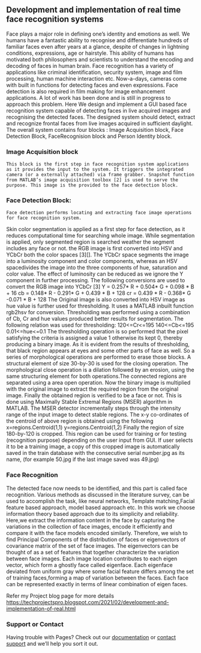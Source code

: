 ## Development and implementation of real time face recognition systems


Face plays a major role in defining one’s identity and emotions as well. We humans have a fantastic ability to recognise and differentiate hundreds of familiar faces even after years at a glance, despite of changes in lightning conditions, expressions, age or hairstyle. This ability of humans has motivated both philosophers and scientists to understand the encoding and decoding of faces in human brain.
	Face recognition has a variety of applications like criminal identification, security system, image and film processing, human machine interaction etc. Now-a-days, cameras come with built in functions for detecting faces and even expressions. Face detection is also required in film making for image enhancement applications.
	A lot of work has been done and is still in progress to approach this problem.
  Here We design and implement a GUI based face recognition system capable of detecting faces in live acquired images and recognising the detected faces. The designed system should detect, extract and recognize frontal faces from live images acquired in sufficient daylight.
  The overall system contains four blocks : Image Acquisition block, Face Detection Block, FaceRecognision block and Person Identity block. 
  
   
### Image Acquisition block

	This block is the first step in face recognition system applications as it provides the input to the system. It triggers the integrated camera (or a externally attached) via frame grabber. Snapshot function from MATLAB’s image acquisition toolbox [2] is used to serve the purpose. This image is the provided to the face detection block.
	
### Face Detection Block:

	Face detection performs locating and extracting face image operations for face recognition system.
Skin color segmentation is applied as a first step for face detection, as it
reduces computational time for searching whole image. While segmentation is
applied, only segmented region is searched weather the segment includes any face or not.
the RGB image is first converted into HSV and YCbCr both the color spaces [3][]. The YCbCr space segments
the image into a luminosity component and color components, whereas an HSV spacedivides the image into the three components of hue, saturation and color value. The effect of luminosity can be reduced as we ignore the Y component in further processing. 
The following conversions are used to convert the RGB image into YCbCr [3]
 Y = 0.257* R + 0.504* G + 0.098 * B + 16
cb =  0.148* R - 0.291* G + 0.439 * B + 128
 cr =  0.439 * R - 0.368* G -0.071 * B + 128
The Original image is also converted into HSV image as hue value is further used for thresholding. It uses a MATLAB inbuilt function rgb2hsv for conversion.
Thresholding was performed using a combination of  Cb, Cr and hue values produced better results for segmentation. The following relation was used for thresholding:
120<=Cr<=195
140<=Cb<=195
0.01<=hue<=0.1
The thresholding operation is so performed that the pixel satisfying the criteria is assigned a value 1 otherwise its kept 0, thereby producing a binary image.
As it is evident from the results of thresholding, that black region appears at eyes and some other parts of face as well. So a series of morphological operations are performed to erase those blocks. A structural element of size 30-by-30 is used for the closing operation. The morphological close operation is a dilation followed by an erosion, using the same structuring element for both operations.The connected regions are separated using a area open operation. Now the binary image is multiplied with the original image to extract the required region from the original image. 
Finally the obtained region is verified to be a face or not. This is done using Maximally Stable Extremal Regions (MSER) algorithm in MATLAB. The MSER detector incrementally steps through the intensity range of the input image to detect stable regions. The x-y co-ordinates of the centroid of above region is obtained using the following
x=regions.Centroid(1,1) 
y=regions.Centroid(1,2) 
Finally the region of size 180-by-120 is cropped. This region can be used for training or for testing (recognition purpose) depending on the user input from GUI. If user selects it to be a training image, a copy of this cropped image is automatically saved in the train database with the consecutive serial number.jpg as its name, (for example 50.jpg if the last image saved was 49.jpg)
### Face Recognition 
The detected face now needs to be identified, and this part is called face recognition. Various methods as discussed in the literature survey, can be used to accomplish the task, like neural networks, Template matching,Facial feature based approach, model based approach etc. In this work we choose information theory based approach due to its simplicity and reliability. Here,we extract the information content in the face by capturing the variations in the collection of face images, encode it efficiently and compare it with the face models encoded similarly. 
	Therefore, we wish to find Principal Components of the distribution of faces or eigenvectors of covariance matrix of the set of face images. The eigenvectors can be thought of as a set of features that together characterize the variation between face images. Each image location contributes to each eigen vector, which form a ghostly face called eigenface. Each eigenface deviated from uniform gray where some facial feature differs among  the set of training faces,forming a map of variation between the faces. Each face can be represented exactly in terms of linear combination of eigen faces. 
	
Refer my Project blog page for more details https://techprojectspro.blogspot.com/2021/02/development-and-implementation-of-real.html








### Support or Contact

Having trouble with Pages? Check out our [documentation](https://docs.github.com/categories/github-pages-basics/) or [contact support](https://support.github.com/contact) and we’ll help you sort it out.
